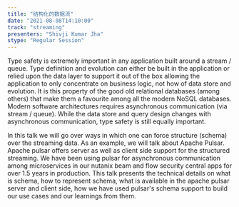 ```yaml
---
title: "结构化的数据流"
date: "2021-08-08T14:10:00" 
track: "streaming"
presenters: "Shivji Kumar Jha"
stype: "Regular Session"
---
```

Type safety is extremely important in any application built around a stream / queue. Type definition and evolution can either be built in the application or relied upon the data layer to support it out of the box allowing the application to only concentrate on business logic, not how of data store and evolution. It is this property of the good old relational databases (among others) that make them a favourite among all the modern NoSQL databases. Modern software architectures requires asynchronous communication (via stream / queue). While the data store and query design changes with asynchronous communication, type safety is still equally important.
 

 In this talk we will go over ways in which one can force structure (schema) over the streaming data. As an example, we will talk about Apache Pulsar.
 Apache pulsar offers server as well as client side support for the structured streaming.
 We have been using pulsar for asynchronous communication among microservices in our nutanix beam and flow security central apps for over 1.5 years in production.
 This talk presents the technical details on what is schema, how to represent schema, what is available in the apache pulsar server and client side, how we have used pulsar's schema support to build our use cases and our learnings from them.